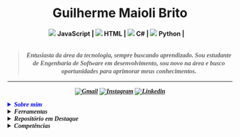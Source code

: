 <h1 align="center"> Guilherme Maioli Brito </h1>

<div align="center">
<b><img width="12"
  src="https://skillicons.dev/icons?i=javascript"> JavaScript | <img width="12"
  src="https://skillicons.dev/icons?i=html"> HTML | <img width="12"
  src="https://skillicons.dev/icons?i=cs"> C# | <img width="12" 
  src="https://skillicons.dev/icons?i=python"> Python | <img width="12"</br>
<br>
<br>
                                                          
<blockquote>
  <p><i>
      <font face="Century Schoolbook">Entusiasta da área da tecnologia, sempre buscando aprendizado. Sou estudante de Engenharia de Software em desenvolvimento, sou novo na área e busco oportunidades para aprimorar meus conhecimentos.
</blockquote>
</div>

---

<div align="center">
  
  [![Gmail](https://img.shields.io/badge/Gmail-lavender?logo=gmail)](mailto:guilhermemaiolibrito@gmail.com)
  [![Instagram](https://img.shields.io/badge/Instagram-lavender?logo=instagram&logoColor=000000)](https://www.instagram.com/brito.guilherme_maioli/?next=%2F)
  [![Linkedin](https://img.shields.io/badge/LinkedIn-lavender?logo=linkedin&logoColor=0077B5)](https://www.linkedin.com/in/guilherme-maioli-brito-5570b12aa/)

</div>
  
<details>  
<summary style="color: blue;"><font face="Century Schoolbook"><strong><i>Sobre mim</i></strong></font></summary>

---

Olá! Sou Guilherme, apaixonado por tecnologia e em busca de conhecimento e aprimoramento.

O que me motivou à entrar nessa área, foi a criação de jogos, que foi meu primeiro curso realizado sobre a área de software. Agora estou realizando mais cursos para aprimorar meus conhecimentos, junto com minha faculdade.

<br>
<br>

</details>

<details closed>
<summary><font face="Century Schoolbook"><strong><i>Ferramentas</strong></summary>

#### • Linguagens
![C#](https://custom-icon-badges.demolab.com/badge/C%23-%23239120.svg?logo=cshrp&logoColor=white)
![HTML](https://img.shields.io/badge/HTML-%23E34F26.svg?logo=html5&logoColor=white)
![JavaScript](https://img.shields.io/badge/JavaScript-ead41c?style=flat&logo=javascript&logoColor=323330)
![Markdown](https://img.shields.io/badge/Markdown-%23000000.svg?logo=markdown&logoColor=white)
![Python](https://img.shields.io/badge/Python-346fa0?style=flat&logo=python&logoColor=f7ca3e)
![TypeScript](https://img.shields.io/badge/TypeScript-3178C6?logo=typescript&logoColor=fff)

#### • Banco de Dados
![MySQL](https://img.shields.io/badge/MySQL-4479A1?logo=mysql&logoColor=fff)

#### • Editores
![Visual Studio](https://custom-icon-badges.demolab.com/badge/Visual%20Studio-5C2D91.svg?&logo=visual-studio&logoColor=white)
![Visual Studio Code](https://custom-icon-badges.demolab.com/badge/Visual%20Studio%20Code-0078d7.svg?logo=vsc&logoColor=white)

#### • Game Engines
![Construct 3](https://img.shields.io/badge/Construct%203-00FFDA?logo=construct3&logoColor=000&)
![Godot Engine](https://img.shields.io/badge/Godot-%23FFFFFF.svg?logo=godot-engine)
![Unreal Engine](https://img.shields.io/badge/Unreal%20Engine-%23313131.svg?logo=unrealengine&logoColor=white)
![Unity](https://img.shields.io/badge/Unity-%23000000.svg?logo=unity&logoColor=white)

#### • Sistemas Operacionais
![Linux](https://img.shields.io/badge/Linux-FCC624?logo=linux&logoColor=black)
![Windows](https://custom-icon-badges.demolab.com/badge/Windows-0078D6?logo=windows11&logoColor=white)
</details>

<details closed>
<summary><font face="Century Schoolbook"><strong><i>Repositório em Destaque</i></strong></font></summary> 
</details>

</details>

<details closed>
<summary><font face="Century Schoolbook"><strong><i>Competências</i></strong></font></summary> 
  
<br/>

#### • Qualificação Acadêmica
  
---

<br>

[<img align="left" height="94px" width="94px" style="margin-right: 10px;" src="imgs/Anhanguera.jpg"/>](https://www.anhanguera.com/)

**Bacharelado em Engenharia de Software**\
[**Anhanguera Educacional**](https://www.anhanguera.com/)
<details><summary>Certificados:</summary>
  Ainda não disponível, cursando 4° semestre.
  
  Conclusão: 2028.
</details>

<br>

[<img align="left" height="94px" width="94px" style="margin-right: 10px;" src="imgs/zeek.jpg"/>](https://zeekcursos.com.br/)

**Desenvolvimento de Jogos**\
[**Zeek Cursos**](https://zeekcursos.com.br/)
<details><summary>Certificados:</summary>
<br>

- [Desenvolvimento de Jogos]
</details>

<br>

[<img align="left" height="94px" width="94px" style="margin-right: 10px;" src="imgs/Udemy.png"/>](https://www.udemy.com/pt/?srsltid=AfmBOooKUgRGuC2Jl0HRplX-Tm-dgXAdQkvjNRC2aKI9HjoqB0KBbASv)

**Udemy**\
[**Udemy**](https://www.udemy.com/pt/?srsltid=AfmBOooKUgRGuC2Jl0HRplX-Tm-dgXAdQkvjNRC2aKI9HjoqB0KBbASv)
<details><summary>Certificados:</summary>
JavaScript e TypeScript: Ainda cursando.

Inteligência Artificial e Machine Learning: Ainda cursando.
</details>

<br>

[<img align="left" height="94px" width="94px" style="margin-right: 10px;" src="imgs/Comunidade da arte.jpg"/>](https://comudaarte.com/)

**Comunidade da Arte**\
[**Comunidade da Arte**](https://comudaarte.com/)
<details><summary>Certificados:</summary>
Arte Digital: Cenario Fantasia: Ainda cursando.
</details>

</details>
